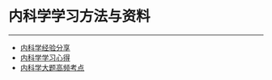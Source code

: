 # 内科学学习方法与资料

----

+ [内科学经验分享](5_1_nei-ke-xue-jing-yan-fen-xiang.md)
+ [内科学学习心得](5_2_nei-ke-xue-xue-xi-xin-de.md)
+ [内科学大题高频考点](5_3_nei-ke-xue-da-ti-gao-pin-kao-dian.md)